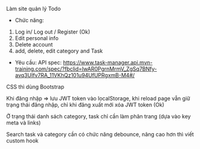 Làm site quản lý Todo

- Chức năng: 
1. Log in/ Log out / Register (Ok)
2. Edit personal info
4. Delete account
5. add, delete, edit category and Task

- Yêu cầu:
API spec:  https://www.task-manager.api.mvn-training.com/spec/?fbclid=IwAR0PgrnMrmV_ZgSq7BNfy-avq3UIfv7RA_11VKhQz101u94UfUPRgxmB-M4#/ 

CSS thì dùng Bootstrap

Khi đăng nhập => lưu JWT token vào localStorage, khi reload page vẫn giữ trạng thái đăng nhập, chỉ khi đăng xuất mới xóa JWT token (Ok)

Ở trạng thái danh sách category, task chỉ cần làm phân trang (dựa vào key meta và links)

Search task và category cần có chức năng debounce, nâng cao hơn thì viết custom hook